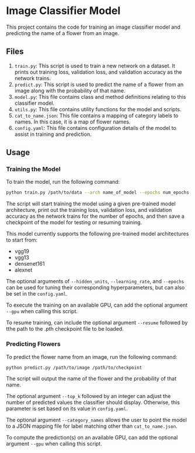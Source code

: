 # Image Classifier Model

This project contains the code for training an image classifier model and predicting the name of a flower from an image.

## Files

1. `train.py`: This script is used to train a new network on a dataset. It prints out training loss, validation loss, and validation accuracy as the network trains.
2. `predict.py`: This script is used to predict the name of a flower from an image along with the probability of that name.
3. `model.py`: This file contains class and method definitions relating to this classifier model.
4. `utils.py`: This file contains utility functions for the model and scripts.
5. `cat_to_name.json`: This file contains a mapping of category labels to names. In this case, it is a map of flower names.
6. `config.yaml`: This file contains configuration details of the model to assist in training and prediction.

## Usage

### Training the Model

To train the model, run the following command:

```bash
python train.py /path/to/data --arch name_of_model --epochs num_epochs --save_dir /path/to/save/checkpoint
```

The script will start training the model using a given pre-trained model architecture, print out the training loss, validation loss, and validation accuracy as the network trains for the number of epochs, and then save a checkpoint of the model for testing or resuming training. 

This model currently supports the following pre-trained model architectures to start from:

* vgg19
* vgg13
* densenet161
* alexnet

The optional arguments of `--hidden_units`, `--learning_rate`, and `--epochs` can be used for tuning their corresponding hyperparameters, but can also be set in the `config.yaml`.

To execute the training on an available GPU, can add the optional argument `--gpu` when calling this script.

To resume training, can include the optional argument `--resume` followed by tthe path to the .pth checkpoint file to be loaded.

### Predicting Flowers

To predict the flower name from an image, run the following command:

```bash
python predict.py /path/to/image /path/to/checkpoint
```

The script will output the name of the flower and the probability of that name.

The optional argument `--top_k` followed by an integer can adjust the number of predicted values the classifier should display. Otherwise, this parameter is set based on its value in `config.yaml`.

The optional argument `--category_names` allows the user to point the model to a JSON mapping file for label matching other than `cat_to_name.json`. 

To compute the prediction(s) on an available GPU, can add the optional argument `--gpu` when calling this script.
